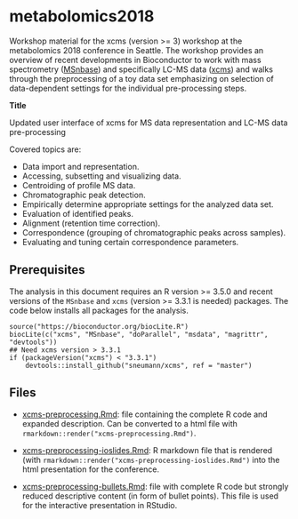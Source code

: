 # metabolomics2018

Workshop material for the xcms (version >= 3) workshop at the metabolomics 2018
conference in Seattle. The workshop provides an overview of recent developments
in Bioconductor to work with mass spectrometry
([MSnbase](https://github.com/lgatto/MSnbase)) and specifically LC-MS data
([xcms](https://github.com/sneumann/xcms)) and walks through the preprocessing
of a toy data set emphasizing on selection of data-dependent settings for the
individual pre-processing steps.

**Title**

Updated user interface of xcms for MS data representation and LC-MS data
pre-processing


Covered topics are:
- Data import and representation.
- Accessing, subsetting and visualizing data.
- Centroiding of profile MS data.
- Chromatographic peak detection.
- Empirically determine appropriate settings for the analyzed data set.
- Evaluation of identified peaks.
- Alignment (retention time correction).
- Correspondence (grouping of chromatographic peaks across samples).
- Evaluating and tuning certain correspondence parameters.

## Prerequisites

The analysis in this document requires an R version >= 3.5.0 and recent versions
of the `MSnbase` and `xcms` (version >= 3.3.1 is needed) packages. The code
below installs all packages for the analysis.

```
source("https://bioconductor.org/biocLite.R")
biocLite(c("xcms", "MSnbase", "doParallel", "msdata", "magrittr", "devtools"))
## Need xcms version > 3.3.1
if (packageVersion("xcms") < "3.3.1")
    devtools::install_github("sneumann/xcms", ref = "master") 
```


## Files

- [xcms-preprocessing.Rmd](./xcms-preprocessing.Rmd): file containing the
  complete R code and expanded description. Can be converted to a html file with
  `rmarkdown::render("xcms-preprocessing.Rmd")`.

- [xcms-preprocessing-ioslides.Rmd](./xcms-preprocessing-ioslides.Rmd): R
  markdown file that is rendered (with
  `rmarkdown::render("xcms-preprocessing-ioslides.Rmd")` into the html
  presentation for the conference.

- [xcms-preprocessing-bullets.Rmd](./xcms-preprocessing-bullets.Rmd): file with
  complete R code but strongly reduced descriptive content (in form of bullet
  points). This file is used for the interactive presentation in RStudio.
